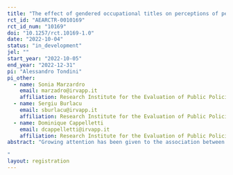 ```yaml
---
title: "The effect of gendered occupational titles on perceptions of peers’ and potential clients"
rct_id: "AEARCTR-0010169"
rct_id_num: "10169"
doi: "10.1257/rct.10169-1.0"
date: "2022-10-04"
status: "in_development"
jel: ""
start_year: "2022-10-05"
end_year: "2022-12-31"
pi: "Alessandro Tondini"
pi_other:
  - name: Sonia Marzardro
    email: marzadro@irvapp.it
    affiliation: Research Institute for the Evaluation of Public Policies, Trento
  - name: Sergiu Burlacu
    email: sburlacu@irvapp.it
    affiliation: Research Institute for the Evaluation of Public Policies, Trento
  - name: Dominique Cappelletti
    email: dcappelletti@irvapp.it
    affiliation: Research Institute for the Evaluation of Public Policies, Trento
abstract: "Growing attention has been given to the association between gendered language and labour market outcomes for women, as across countries a clear negative correlation emerges between those languages that allow for a gender declination and women’s average status in the labour market (Jakiela and Ozier, 2019). However, the extent to which gendered language impacts negatively the labour market outcomes of women is still uncertain. Research effort, mainly in the field of social psychology, has been devoted to understanding the potential detrimental effects of using feminine job titles on the evaluation of female professionals. It has been shown, for example, that female professionals with a feminine job titles receive less favourable evaluations than both male professionals and female professional with a masculine job title (Formanowicz and Sczesny, 2016) and are perceived by men as less warm and less competent, with the consequence of having a lower chance of being employed (Budziszewska et al., 2014). We study this phenomenon in the case of Italy, a country with comparatively low female labour market outcomes, and Italian, a language that requires a gender declination, in a setting of high-skilled professionals working in a relatively wealthy region. In our sample, a significant portion of female professionals in different occupations employ the male declination in their professional life, as this is seen as a way to avoid gender stereotypes and gender discrimination. To test whether this mechanism is at play, we run a vignette study on a sample of high-skilled workers where different (female) professional figures for a specific profession are randomly presented in different scenarios, either as potential colleagues or service-providers, with the female or male gender-declination of the professional title. We measure whether the same individual, with the same observable characteristics, is ranked lower from potential colleagues or clients when presented with the female declination of the professional title. 
"
layout: registration
---
```


